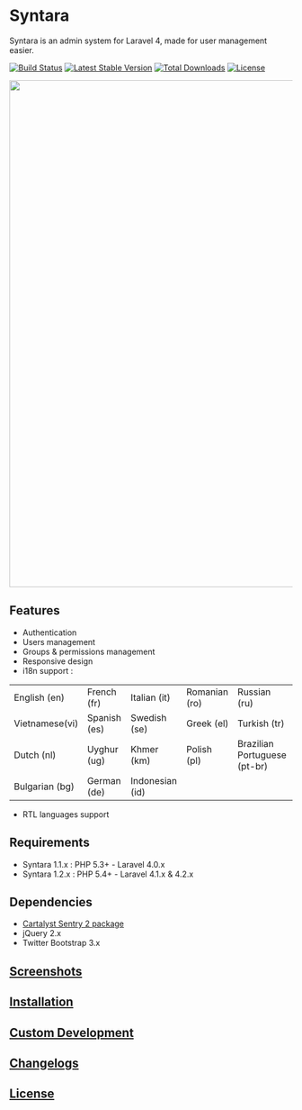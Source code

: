 # Syntara

Syntara is an admin system for Laravel 4, made for user management easier.

[![Build Status](https://travis-ci.org/MrJuliuss/syntara.png?branch=1.1)](https://travis-ci.org/MrJuliuss/syntara)
[![Latest Stable Version](https://poser.pugx.org/mrjuliuss/syntara/v/stable.png)](https://packagist.org/packages/mrjuliuss/syntara)
[![Total Downloads](https://poser.pugx.org/mrjuliuss/syntara/downloads.png)](https://packagist.org/packages/mrjuliuss/syntara)
[![License](https://poser.pugx.org/mrjuliuss/syntara/license.png)](https://packagist.org/packages/mrjuliuss/syntara)

<img src="https://raw.github.com/MrJuliuss/syntara/master/screenshots/user_list.png" width="900" />

## Features

* Authentication
* Users management
* Groups & permissions management
* Responsive design
* i18n support :

<table>
    <tr>
        <td>English (en)</td>
        <td>French (fr)</td>
        <td>Italian (it)</td>
        <td>Romanian (ro)</td>
        <td>Russian (ru)</td>
    </tr>
    <tr>
        <td>Vietnamese(vi)</td>
        <td>Spanish (es)</td>
        <td>Swedish (se)</td>
        <td>Greek (el)</td>
        <td>Turkish (tr)</td>
    </tr>
    <tr>
        <td>Dutch (nl)</td>
        <td>Uyghur (ug)</td>
        <td>Khmer (km) </td>
        <td>Polish (pl)</td>
        <td>Brazilian Portuguese (pt-br)</td>
    </tr>
    <tr>
        <td>Bulgarian (bg)</td>
        <td>German (de)</td>
        <td>Indonesian (id)</td>
        <td></td>
        <td></td>
    </tr>
</table>

* RTL languages support

## Requirements

* Syntara 1.1.x : PHP 5.3+ - Laravel 4.0.x
* Syntara 1.2.x : PHP 5.4+ - Laravel 4.1.x & 4.2.x

## Dependencies

* [Cartalyst Sentry 2 package](https://github.com/cartalyst/sentry)
* jQuery 2.x
* Twitter Bootstrap 3.x

## <a href="http://mrjuliuss.github.io/syntara/docs/screenshots.html" target="_blank">Screenshots</a>

## <a href="http://mrjuliuss.github.io/syntara/docs/installation.html" target="_blank">Installation</a>

## <a href="http://mrjuliuss.github.io/syntara/docs/custom.html" target="_blank">Custom Development</a>

## <a href="http://mrjuliuss.github.io/syntara/docs/changelogs.html" target="_blank">Changelogs</a>

## <a href="http://mrjuliuss.github.io/syntara/docs/license.html" target="_blank">License</a>

